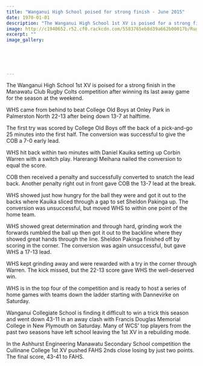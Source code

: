 ```yaml
---
title: "Wanganui High School poised for strong finish - June 2015"
date: 1970-01-01
description: "The Wanganui High School 1st XV is poised for a strong finish in the Manawatu Club Rugby Colts competition after winning its last away game for the season at the weekend, Wanganui Chronicle 17/6/15..."
image: http://c1940652.r52.cf0.rackcdn.com/5583765eb8d39a662b00017b/Rugby-Boys-in-Huddle-in-ManawatuClub-RugbyColts-17.6.15at-PalmyIMG_0489.jpg
excerpt: ""
image_gallery:
    
    
    
    
    
---
```


<p>The Wanganui High School 1st XV is poised for a strong finish in the Manawatu Club Rugby Colts competition after winning its last away game for the season at the weekend.</p>
<p>WHS came from behind to beat College Old Boys at Onley Park in Palmerston North 22-13 after being down 13-7 at halftime.</p>
<p>The first try was scored by College Old Boys off the back of a pick-and-go 25 minutes into the first half. The conversion was successful to give the COB a 7-0 early lead.</p>
<p>WHS hit back within two minutes with Daniel Kauika setting up Corbin Warren with a switch play. Harerangi Meihana nailed the conversion to equal the score.</p>
<p>COB then received a penalty and successfully converted to snatch the lead back. Another penalty right out in front gave COB the 13-7 lead at the break.</p>
<p>WHS showed just how hungry for the ball they were and got it out to the backs where Kauika sliced through a gap to set Sheldon Pakinga up. The conversion was unsuccessful, but moved WHS to within one point of the home team.</p>
<p>WHS showed great determination and through hard, grinding work the forwards rumbled the ball up then got it out to the backline where they showed great hands through the line. Sheldon Pakinga finished off by scoring in the corner. The conversion was again unsuccessful, but gave WHS a 17-13 lead.</p>
<p>WHS kept grinding away and were rewarded with a try in the corner through Warren. The kick missed, but the 22-13 score gave WHS the well-deserved win.</p>
<p>WHS is in the top four of the competition and is ready to host a series of home games with teams down the ladder starting with Dannevirke on Saturday.</p>
<p>Wanganui Collegiate School is finding it difficult to win a trick this season and went down 43-11 in an away clash with Francis Douglas Memorial College in New Plymouth on Saturday. Many of WCS' top players from the past two seasons have left school leaving the 1st XV in a rebuilding mode.</p>
<p>In the Ashhurst Engineering Manawatu Secondary School competition the Cullinane College 1st XV pushed FAHS 2nds close losing by just two points. The final score, 43-41 to FAHS.</p>

